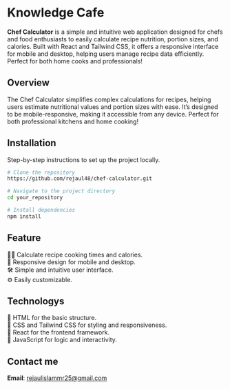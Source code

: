 # Knowledge Cafe

**Chef Calculator** is a simple and intuitive web application designed for chefs and food enthusiasts to easily calculate recipe nutrition, portion sizes, and calories. Built with React and Tailwind CSS, it offers a responsive interface for mobile and desktop, helping users manage recipe data efficiently. Perfect for both home cooks and professionals!

## Overview

The Chef Calculator simplifies complex calculations for recipes, helping users estimate nutritional values and portion sizes with ease. It’s designed to be mobile-responsive, making it accessible from any device. Perfect for both professional kitchens and home cooking!

## Installation

Step-by-step instructions to set up the project locally.

```bash
# Clone the repository
https://github.com/rejaul48/chef-calculator.git

# Navigate to the project directory
cd your_repository

# Install dependencies
npm install

```
## Feature
🧑‍🍳 Calculate recipe cooking times and calories. <br>
📱 Responsive design for mobile and desktop.<br>
🛠 Simple and intuitive user interface.<br>
⚙️ Easily customizable.<br>

## Technologys
🔵 HTML for the basic structure. <br>
🔵 CSS and Tailwind CSS for styling and responsiveness. <br>
🔵 React for the frontend framework. <br>
🔵 JavaScript for logic and interactivity. <br>

## Contact me
**Email**: [rejaulislammr25@gmail.com](mailto:rejaulislammr25@gmail.com)



